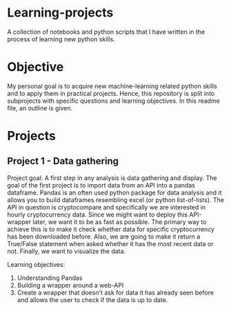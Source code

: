 # Learning-projects
A collection of notebooks and python scripts that I have written in the process of learning new python skills. 

# Objective
My personal goal is to acquire new machine-learning related python skills and to apply them in practical projects. Hence, this repository is split into subprojects with specific questions and learning objectives. In this readme file, an outline is given.

# Projects
## Project 1 - Data gathering 
Project goal: 
A first step in any analysis is data gathering and display. The goal of the first project is to import data from an API into a pandas dataframe. Pandas is an often used python package for data analysis and it allows you to build dataframes resembling excel (or python list-of-lists). The API in question is cryptocompare and specifically we are interested in hourly cryptocurrency data. Since we might want to deploy this API-wrapper later, we want it to be as fast as possible. The primary way to achieve this is to make it check whether data for specific cryptocurrency has been downloaded before. Also, we are going to make it return a True/False statement when asked whether it has the most recent data or not. Finally, we want to visualize the data.



Learning objectives: 
  1) Understanding Pandas
  2) Building a wrapper around a web-API
  3) Create a wrapper that doesn't ask for data it has already seen before and allows the user to check if the data is up to date. 
